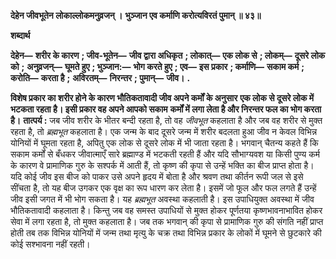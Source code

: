 **देहेन जीवभूतेन लोकाल्लोकमनुव्रजन् ।** **भुञ्जान एव कर्माणि करोत्यविरतं पुमान् ॥ ४३॥** 

**शब्दार्थ** 

**देहेन—** **शरीर के कारण** **; जीव-भूतेन—** **जीव द्वारा अधिकृत** **; लोकात्—** **एक लोक से** **; लोकम्—** **दूसरे लोक को** **;** **अनुव्रजन्—** **घूमते हुए** **; भुञ्जान:—** **भोग करते हुए** **; एव—** **इस प्रकार** **; कर्माणि—** **सकाम कर्म** **; करोति—** **करता है** **;** **अविरतम्—** **निरन्तर** **; पुमान्—** **जीव।** **.** 

**विशेष प्रकार का शरीर होने के कारण भौतिकतावादी जीव अपने कर्मों के अनुसार** **एक लोक से दूसरे लोक में भटकता रहता है। इसी प्रकार वह अपने आपको सकाम** **कर्मों में लगा लेता है और निरन्तर फल का भोग करता है।** **तात्पर्य :** जब जीव शरीर के भीतर बन्दी रहता है, तो वह *जीवभूत* कहलाता है और जब वह शरीर से मुक्त रहता है, तो *ब्रह्मभूत* कहलाता है। एक जन्म के बाद दूसरे जन्म में शरीर बदलता हुआ जीव न केवल विभिन्न योनियों में घूमता रहता है, अपितु एक लोक से दूसरे लोक में भी जाता रहता है। भगवान् चैतन्य कहते हैं कि सकाम कर्मों से बँधकर जीवात्माएँ सारे ब्रह्माण्ड में भटकती रहती हैं और यदि सौभाग्यवश या किसी पुण्य कर्म के कारण वे प्रामाणिक गुरु के सश्पर्क में आती हैं, तो कृष्ण की कृपा से उन्हें भक्ति का बीज प्राप्त होता है। यदि कोई जीव इस बीज को पाकर उसे अपने हृदय में बोता है और श्रवण तथा कीर्तन रूपी जल से इसे सींचता है, तो यह बीज उगकर एक वृक्ष का रूप धारण कर लेता है। इसमें जो फूल और फल लगते हैं उन्हें जीव इसी जगत में भी भोग सकता है। यह *ब्रह्मभूत* अवस्था कहलाती है। इस उपाधियुक्त अवस्था में जीव भौतिकतावादी कहलाता है। किन्तु जब वह समस्त उपाधियों से मुक्त होकर पूर्णतया कृष्णभावनाभावित होकर सेवा में लगा रहता है, तो मुक्त कहलाता है। जब तक भगवान् की कृपा से प्रामाणिक गुरु की संगति नहीं प्राप्त होती तब तक विभिन्न योनियों में जन्म तथा मृत्यु के चक्र तथा विभिन्न प्रकार के लोकों में घूमने से छुटकारे की कोई सश्भावना नहीं रहती।  